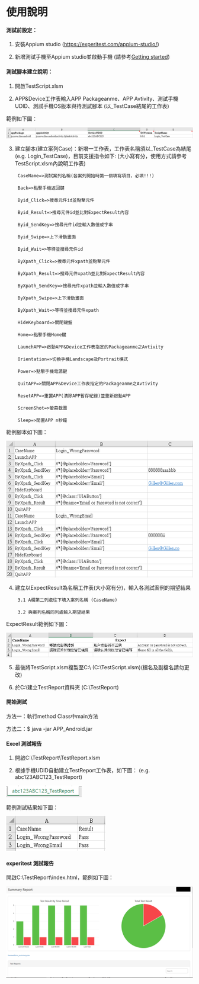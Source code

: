 # 使用說明

#### 測試前設定：

1. 安裝Appium studio (https://experitest.com/appium-studio/)

2. 新增測試手機至Appium studio並啟動手機 (請參考<a href="https://docs.experitest.com/display/public/AS/Android+-+Build+your+first+test">Getting started</a>)


#### 測試腳本建立說明：

1. 開啟TestScript.xlsm

2. APP&Device工作表輸入APP Packageanme、APP Avtivity、測試手機UDID、測試手機OS版本與待測試腳本 (以_TestCase結尾的工作表)

範例如下圖：

![image](https://github.com/Gilleschen/APP_Vsaas_2.0_Android_invoke_excel_Result_try_catch/blob/master/picture/app_device_example.PNG)

3. 建立腳本(建立案列Case)：新增一工作表，工作表名稱須以_TestCase為結尾 (e.g. Login_TestCase)，目前支援指令如下: (大小寫有分，使用方式請參考TestScript.xlsm內說明工作表)

        CaseName=>測試案列名稱(各案列開始時第一個填寫項目，必填!!!)
        
        Back=>點擊手機返回鍵

        Byid_Click=>搜尋元件id並點擊元件

        Byid_Result=>搜尋元件id並比對ExpectResult內容

        Byid_SendKey=>搜尋元件id並輸入數值或字串
        
        Byid_Swipe=>上下滑動畫面

        Byid_Wait=>等待並搜尋元件id

        ByXpath_Click=>搜尋元件xpath並點擊元件

        ByXpath_Result=>搜尋元件xpath並比對ExpectResult內容

        ByXpath_SendKey=>搜尋元件xpath並輸入數值或字串
        
        ByXpath_Swipe=>上下滑動畫面

        ByXpath_Wait=>等待並搜尋元件xpath

        HideKeyboard=>關閉鍵盤

        Home=>點擊手機Home鍵

        LaunchAPP=>啟動APP&Device工作表指定的Packageanme之Avtivity

        Orientation=>切換手機Landscape及Portrait模式

        Power=>點擊手機電源鍵

        QuitAPP=>關閉APP&Device工作表指定的Packageanme之Avtivity

        ResetAPP=>重置APP(清除APP暫存紀錄)並重新啟動APP

        ScreenShot=>螢幕截圖

        Sleep=>閒置APP n秒鐘
  
範例腳本如下圖：

![image](https://github.com/Gilleschen/APP_Vsaas_2.0_Android_invoke_excel_Result_try_catch/blob/master/picture/Testcase_example.PNG)
  
4. 建立以ExpectResult為名稱工作表(大小寫有分)，輸入各測試案例的期望結果

        3.1 A欄第二列處往下填入案列名稱 (CaseName)
        
        3.2 與案列名稱同列處輸入期望結果
        
 ExpectResult範例如下圖：
 
 ![image](https://github.com/Gilleschen/APP_Vsaas_2.0_Android_invoke_excel_Result_try_catch/blob/master/picture/Result_example.PNG)

5. 最後將TestScript.xlsm複製至C:\ (C:\TestScript.xlsm)(檔名及副檔名請勿更改)

6. 於C:\建立TestReport資料夾 (C:\TestReport)

#### 開始測試

方法一：執行method Class中main方法

方法二：$ java -jar APP_Android.jar

#### Excel 測試報告

1. 開啟C:\TestReport\TestReport.xlsm

2. 根據手機UDID自動建立TestReport工作表，如下圖： (e.g. abc123ABC123_TestReport)

![image](https://github.com/Gilleschen/APP_Vsaas_2.0_Android_invoke_excel_Result_try_catch/blob/master/picture/Testreport_sheet_example.PNG)

範例測試結果如下圖：

![image](https://github.com/Gilleschen/APP_Vsaas_2.0_Android_invoke_excel_Result_try_catch/blob/master/picture/Testreport_example.PNG)

#### experitest 測試報告

開啟C:\TestReport\index.html，範例如下圖：

![image](https://github.com/Gilleschen/APP_Vsaas_2.0_Android_invoke_excel_Result_try_catch/blob/master/picture/experitest_report.png)
